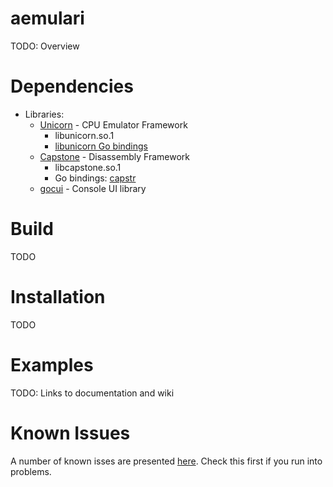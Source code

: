 # aemulari

TODO: Overview

# Dependencies

* Libraries:
    * [Unicorn] - CPU Emulator Framework
        * libunicorn.so.1
        * [libunicorn Go bindings]
    * [Capstone] - Disassembly Framework
        * libcapstone.so.1
        * Go bindings: [capstr]
    * [gocui] - Console UI library

[Unicorn]: https://github.com/unicorn-engine/unicorn
[libunicorn Go bindings]: https://github.com/unicorn-engine/unicorn/tree/master/bindings/go

[Capstone]: https://github.com/aquynh/capstone
[capstr]: https://github.com/lunixbochs/capstr

[gocui]: https://github.com/jroimartin/gocui

# Build

TODO

# Installation

TODO

# Examples

TODO: Links to documentation and wiki

# Known Issues

A number of known isses are presented [here](KNOWN_ISSUES.md). 
Check this first if you run into problems.
